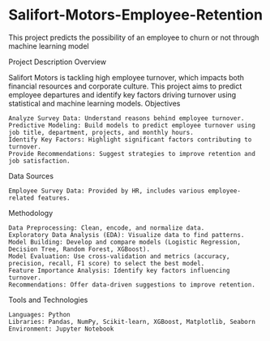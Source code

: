 # Salifort-Motors-Employee-Retention
This project predicts the possibility of an employee to churn or not through machine learning model

Project Description
Overview

Salifort Motors is tackling high employee turnover, which impacts both financial resources and corporate culture. This project aims to predict employee departures and identify key factors driving turnover using statistical and machine learning models.
Objectives

    Analyze Survey Data: Understand reasons behind employee turnover.
    Predictive Modeling: Build models to predict employee turnover using job title, department, projects, and monthly hours.
    Identify Key Factors: Highlight significant factors contributing to turnover.
    Provide Recommendations: Suggest strategies to improve retention and job satisfaction.

Data Sources

    Employee Survey Data: Provided by HR, includes various employee-related features.

Methodology

    Data Preprocessing: Clean, encode, and normalize data.
    Exploratory Data Analysis (EDA): Visualize data to find patterns.
    Model Building: Develop and compare models (Logistic Regression, Decision Tree, Random Forest, XGBoost).
    Model Evaluation: Use cross-validation and metrics (accuracy, precision, recall, F1 score) to select the best model.
    Feature Importance Analysis: Identify key factors influencing turnover.
    Recommendations: Offer data-driven suggestions to improve retention.

Tools and Technologies

    Languages: Python
    Libraries: Pandas, NumPy, Scikit-learn, XGBoost, Matplotlib, Seaborn
    Environment: Jupyter Notebook
